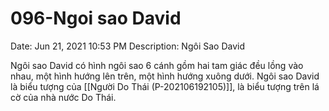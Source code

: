 # 096-Ngoi sao David

Date: Jun 21, 2021 10:53 PM
Description: Ngôi Sao David

Ngôi sao David có hình ngôi sao 6 cánh gồm hai tam giác đều lồng vào nhau, một hình hướng lên trên, một hình hướng xuông dưới. Ngôi sao David là biểu tượng của [[Người Do Thái (P-202106192105)]], là biểu tượng trên lá cờ của nhà nước Do Thái.